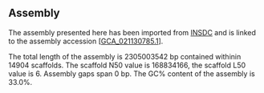 **Assembly**
--------

The assembly presented here has been imported from [INSDC](http://www.insdc.org) and is linked to the assembly accession [[GCA\_021130785.1](http://www.ebi.ac.uk/ena/data/view/GCA_021130785.1)].

The total length of the assembly is 2305003542 bp contained withinin 14904 scaffolds.
The scaffold N50 value is 168834166, the scaffold L50 value is 6.
Assembly gaps span 0 bp. The GC% content of the assembly is 33.0%.
